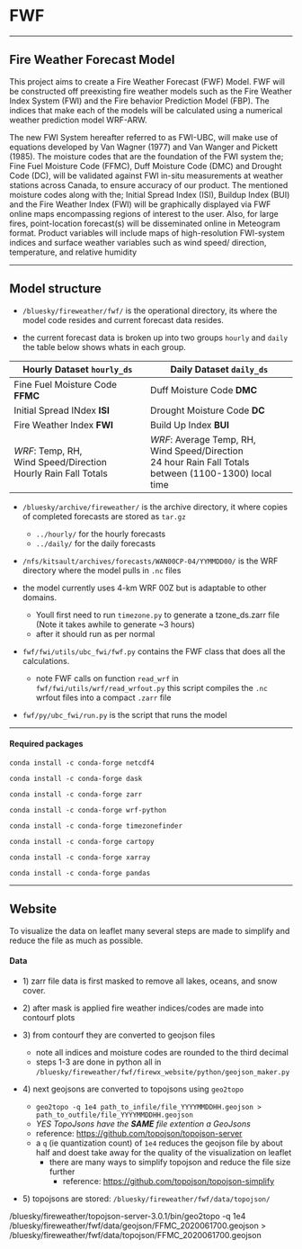 # FWF
---
## Fire Weather Forecast Model 


This project aims to create a  Fire Weather Forecast (FWF) Model. FWF will be
constructed off preexisting fire weather models such as the Fire Weather Index
System (FWI) and the Fire behavior Prediction Model (FBP). The indices that
make each of the models will be calculated using a numerical weather prediction
model WRF-ARW. 


The new FWI System hereafter referred to as FWI-UBC, will make use of 
equations developed by Van Wagner (1977) and Van Wanger and Pickett (1985). 
The moisture codes that are the foundation of the FWI system the; Fine Fuel 
Moisture Code (FFMC), Duff Moisture Code (DMC) and Drought Code (DC), will be
validated against FWI in-situ measurements at weather stations across Canada,
to ensure accuracy of our product. The mentioned moisture codes along with
the; Initial Spread Index (ISI), Buildup Index (BUI) and the Fire Weather 
Index (FWI) will be graphically displayed via FWF online maps encompassing
regions of interest to the user.  Also, for large fires, point-location 
forecast(s) will be disseminated online in Meteogram format. Product variables 
will include maps of high-resolution FWI-system indices and surface weather 
variables such as wind speed/ direction, temperature, and relative humidity 

---
## Model structure

- `/bluesky/fireweather/fwf/` is the operational directory, its where the model code resides and current forecast data 
resides.

- the current forecast data is broken up into two groups `hourly` and `daily` the table below shows whats in each group.


| Hourly Dataset `hourly_ds`  | Daily Dataset `daily_ds`  | 
 --------------------------- | ------------------------- |
| Fine Fuel Moisture Code **FFMC**  | Duff Moisture Code **DMC**  |
| Initial Spread INdex **ISI**  | Drought Moisture Code **DC**  |
| Fire Weather Index **FWI** | Build Up Index **BUI** |
| *WRF*: Temp, RH, <br> Wind Speed/Direction <br> Hourly Rain Fall Totals | *WRF*: Average Temp, RH, <br> Wind Speed/Direction <br> 24 hour Rain Fall Totals <br> between (1100-1300) local time|


- `/bluesky/archive/fireweather/` is the archive directory, it where copies of completed forecasts are stored as `tar.gz`
    - `../hourly/` for the hourly forecasts
    - `../daily/` for the daily forecasts

- `/nfs/kitsault/archives/forecasts/WAN00CP-04/YYMMDD00/` is the WRF directory where the model pulls in `.nc` files
- the model currently uses 4-km WRF 00Z but is adaptable to other domains. 
    - Youll first need to run `timezone.py` to generate a tzone_ds.zarr file (Note it takes awhile to generate ~3 hours)
    - after it should run as per normal

    
- `fwf/fwi/utils/ubc_fwi/fwf.py` contains the FWF class that does all the calculations.
	- note FWF calls on function `read_wrf` in `fwf/fwi/utils/wrf/read_wrfout.py` this script compiles the `.nc` wrfout files into a compact `.zarr` file 

- `fwf/py/ubc_fwi/run.py` is the script that runs the model



---
#### Required packages

`conda install -c conda-forge netcdf4`

`conda install -c conda-forge dask`

`conda install -c conda-forge zarr`

`conda install -c conda-forge wrf-python`

`conda install -c conda-forge timezonefinder`

`conda install -c conda-forge cartopy`

`conda install -c conda-forge xarray`

`conda install -c conda-forge pandas`

---
## Website 

To visualize the data on leaflet many several steps are made to simplify and reduce the file as much as possible. 

#### Data
- 1\) zarr file data is first masked to remove all lakes, oceans, and snow cover.
- 2\) after mask is applied fire weather indices/codes are made into contourf plots 
- 3\) from contourf they are converted to geojson files
    - note all indices and moisture codes are rounded to the third decimal 
    - steps 1-3 are done in python all in `/bluesky/fireweather/fwf/firewx_website/python/geojson_maker.py`

- 4\) next geojsons are converted to topojsons using `geo2topo`
    - `geo2topo -q 1e4 path_to_infile/file_YYYYMMDDHH.geojson > path_to_outfile/file_YYYYMMDDHH.geojson`
    - *YES TopoJsons have the **SAME** file extention a GeoJsons*
    - reference: https://github.com/topojson/topojson-server
    - a `q` (ie quantization count) of `1e4` reduces the geojson file by about half and doest take away for the quality of the visualization on leaflet
        - there are many ways to simplify topojson and reduce the file size further
            - reference: https://github.com/topojson/topojson-simplify 

- 5\) topojsons are stored: `/bluesky/fireweather/fwf/data/topojson/` 

/bluesky/fireweather/topojson-server-3.0.1/bin/geo2topo -q 1e4 /bluesky/fireweather/fwf/data/geojson/FFMC_2020061700.geojson > /bluesky/fireweather/fwf/data/topojson/FFMC_2020061700.geojson